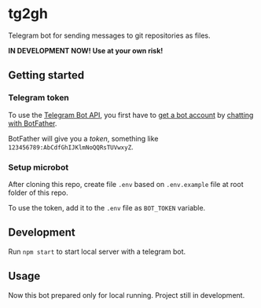 # tg2gh

Telegram bot for sending messages to git repositories as files.

**IN DEVELOPMENT NOW! Use at your own risk!**

## Getting started

### Telegram token

To use the [Telegram Bot API](https://core.telegram.org/bots/api), 
you first have to [get a bot account](https://core.telegram.org/bots) 
by [chatting with BotFather](https://core.telegram.org/bots#6-botfather).

BotFather will give you a *token*, something like `123456789:AbCdfGhIJKlmNoQQRsTUVwxyZ`.

### Setup microbot

After cloning this repo, create file `.env` based on `.env.example` file at root folder of this repo.

To use the token, add it to the `.env` file as `BOT_TOKEN` variable.

## Development

Run `npm start` to start local server with a telegram bot.

## Usage

Now this bot prepared only for local running. Project still in development.
